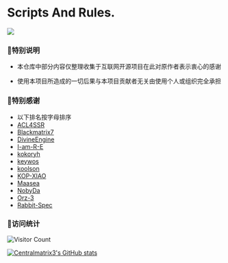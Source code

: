 # Scripts And Rules.
![](https://raw.githubusercontent.com/Centralmatrix3/Scripts-Rules/Master/Matrix-icon/Matrix/D-001.JPG)

### 🧸特别说明
 - 本仓库中部分内容仅整理收集于互联网开源项目在此对原作者表示衷心的感谢

- 使用本项目所造成的一切后果与本项目贡献者无关由使用个人或组织完全承担

### 🧸特别感谢
- 以下排名按字母排序
- [ACL4SSR](https://github.com/ACL4SSR)
- [Blackmatrix7](https://github.com/blackmatrix7)
- [DivineEngine](https://github.com/DivineEngine)
- [I-am-R-E](https://github.com/I-am-R-E)
- [kokoryh](https://github.com/kokoryh)
- [keywos](https://github.com/keywos)
- [koolson](https://github.com/Koolson)
- [KOP-XIAO](https://github.com/KOP-XIAO)
- [Maasea](https://github.com/Maasea)
- [NobyDa](https://github.com/NobyDa)
- [Orz-3](https://github.com/Orz-3)
- [Rabbit-Spec](https://github.com/Rabbit-Spec)

### 🧸访问统计
![Visitor Count](https://profile-counter.glitch.me/Centralmatrix3/count.svg)

[![Centralmatrix3's GitHub stats](https://github-readme-stats.vercel.app/api?username=Centralmatrix3&show_icons=true&count_private=true&theme=vue)](https://github.com/Centralmatrix3)